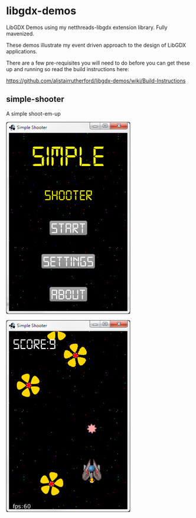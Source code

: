 libgdx-demos
============

LibGDX Demos using my netthreads-libgdx extension library. Fully mavenized.

These demos illustrate my event driven approach to the design of LibGDX applications.

There are a few pre-requisites you will need to do before you can get these up and running so read the build instructions here:

https://github.com/alistairrutherford/libgdx-demos/wiki/Build-Instructions


simple-shooter
--------------

A simple shoot-em-up

![User interface](https://github.com/alistairrutherford/images/raw/master/simple-shooter1.png)

![User interface](https://github.com/alistairrutherford/images/raw/master/simple-shooter2.png)
